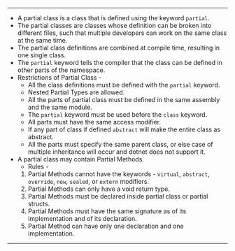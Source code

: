 
---
- A partial class is a class that is defined using the keyword `partial`. 
- The partial classes are classes whose definition can be broken into different files, such that multiple developers can work on the same class at the same time.
- The partial class definitions are combined at compile time, resulting in one single class.
- The `partial` keyword tells the compiler that the class can be defined in other parts of the namespace.
- Restrictions of Partial Class - 
	- All the class definitions must be defined with the `partial` keyword.
	- Nested Partial Types are allowed.
	- All the parts of partial class must be defined in the same assembly and the same module.
	- The `partial` keyword must be used before the `class` keyword.
	- All parts must have the same access modifier.
	- If any part of class if defined `abstract` will make the entire class as abstract.
	- All the parts must specify the same parent class, or else case of multiple inheritance will occur and dotnet does not support it.
- A partial class may contain Partial Methods.
	- Rules -
	1. Partial Methods cannot have the keywords - `virtual`, `abstract`, `override`, `new`, `sealed`, or `extern` modifiers.
	2. Partial Methods can only have a void return type.
	3. Partial Methods must be declared inside partial class or partial structs.
	4. Partial Methods must have the same signature as of its implementation and of its declaration.
	5. Partial Method can have only one declaration and one implementation.
---